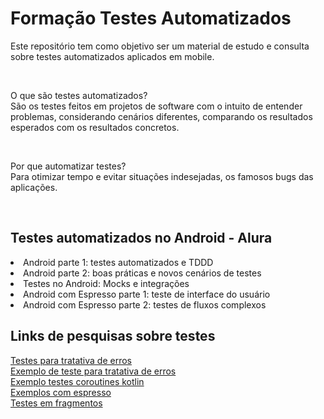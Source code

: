 # Formação Testes Automatizados

<p>Este repositório tem como objetivo ser um material de estudo e consulta sobre testes automatizados aplicados em mobile.</p><br/>

<p>O que são testes automatizados?<br/>
São os testes feitos em projetos de software com o intuito de entender problemas, considerando cenários diferentes, comparando os resultados esperados com os resultados concretos.</p><br/>

<p>Por que automatizar testes?<br/>
Para otimizar tempo e evitar situações indesejadas, os famosos bugs das aplicações.</p><br/>

<h2>Testes automatizados no Android - Alura </h2>
<li>Android parte 1: testes automatizados e TDDD</li>
<li>Android parte 2: boas práticas e novos cenários de testes</li>
<li>Testes no Android: Mocks e integrações</li>
<li>Android com Espresso parte 1: teste de interface do usuário</li>
<li>Android com Espresso parte 2: testes de fluxos complexos</li>

<h2>Links de pesquisas sobre testes</h2>
<a href="https://riggaroo.dev/retrofit-2-mocking-http-responses/">Testes para tratativa de erros</a></br>
<a href="https://proandroiddev.com/testing-retrofit-converter-with-mock-webserver-50f3e1f54013">Exemplo de teste para tratativa de erros</a></br>
<a href="https://www.youtube.com/watch?v=kqX0WT_k0-o">Exemplo testes coroutines kotlin</a></br>
<a href="https://developer.android.com/training/testing/espresso">Exemplos com espresso</a></br>
<a href="https://developer.android.com/guide/fragments/test">Testes em fragmentos</a></br>
